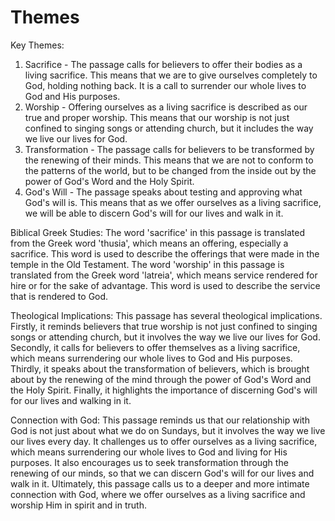 # Themes

Key Themes:
1. Sacrifice - The passage calls for believers to offer their bodies as a living sacrifice. This means that we are to give ourselves completely to God, holding nothing back. It is a call to surrender our whole lives to God and His purposes.
2. Worship - Offering ourselves as a living sacrifice is described as our true and proper worship. This means that our worship is not just confined to singing songs or attending church, but it includes the way we live our lives for God.
3. Transformation - The passage calls for believers to be transformed by the renewing of their minds. This means that we are not to conform to the patterns of the world, but to be changed from the inside out by the power of God's Word and the Holy Spirit.
4. God's Will - The passage speaks about testing and approving what God's will is. This means that as we offer ourselves as a living sacrifice, we will be able to discern God's will for our lives and walk in it.

Biblical Greek Studies:
The word 'sacrifice' in this passage is translated from the Greek word 'thusia', which means an offering, especially a sacrifice. This word is used to describe the offerings that were made in the temple in the Old Testament. The word 'worship' in this passage is translated from the Greek word 'latreia', which means service rendered for hire or for the sake of advantage. This word is used to describe the service that is rendered to God.

Theological Implications:
This passage has several theological implications. Firstly, it reminds believers that true worship is not just confined to singing songs or attending church, but it involves the way we live our lives for God. Secondly, it calls for believers to offer themselves as a living sacrifice, which means surrendering our whole lives to God and His purposes. Thirdly, it speaks about the transformation of believers, which is brought about by the renewing of the mind through the power of God's Word and the Holy Spirit. Finally, it highlights the importance of discerning God's will for our lives and walking in it.

Connection with God:
This passage reminds us that our relationship with God is not just about what we do on Sundays, but it involves the way we live our lives every day. It challenges us to offer ourselves as a living sacrifice, which means surrendering our whole lives to God and living for His purposes. It also encourages us to seek transformation through the renewing of our minds, so that we can discern God's will for our lives and walk in it. Ultimately, this passage calls us to a deeper and more intimate connection with God, where we offer ourselves as a living sacrifice and worship Him in spirit and in truth.